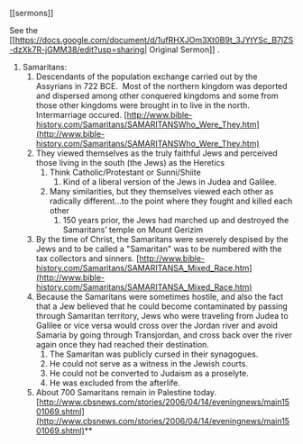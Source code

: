 [[sermons]] 


See the [[https://docs.google.com/document/d/1ufRHXJOm3Xt0B9t_3JYtYSc_B7lZS-dzXk7R-jGMM38/edit?usp=sharing| Original Sermon]] .


1.  Samaritans:
	1. Descendants of the population exchange carried out by the Assyrians in 722 BCE.  Most of the northern kingdom was deported and dispersed among other conquered kingdoms and some from those other kingdoms were brought in to live in the north.  Intermarriage occured. [http://www.bible-history.com/Samaritans/SAMARITANSWho_Were_They.htm](http://www.bible-history.com/Samaritans/SAMARITANSWho_Were_They.htm) 
	2. They viewed themselves as the truly faithful Jews and perceived those living in the south (the Jews) as the Heretics
		1. Think Catholic/Protestant or Sunni/Shiite
			1. Kind of a liberal version of the Jews in Judea and Galilee.
		2. Many similarities, but they themselves viewed each other as radically different...to the point where they fought and killed each other
			1. 150 years prior, the Jews had marched up and destroyed the Samaritans’ temple on Mount Gerizim
	3. By the time of Christ, the Samaritans were severely despised by the Jews and to be called a "Samaritan" was to be numbered with the tax collectors and sinners. [http://www.bible-history.com/Samaritans/SAMARITANSA_Mixed_Race.htm](http://www.bible-history.com/Samaritans/SAMARITANSA_Mixed_Race.htm) 
	4. Because the Samaritans were sometimes hostile, and also the fact that a Jew believed that he could become contaminated by passing through Samaritan territory, Jews who were traveling from Judea to Galilee or vice versa would cross over the Jordan river and avoid Samaria by going through Transjordan, and cross back over the river again once they had reached their destination. 
		1. The Samaritan was publicly cursed in their synagogues.
		2. He could not serve as a witness in the Jewish courts. 
		3. He could not be converted to Judaism as a proselyte.
		4. He was excluded from the afterlife.
	5. About 700 Samaritans remain in Palestine today. [http://www.cbsnews.com/stories/2006/04/14/eveningnews/main1501069.shtml](http://www.cbsnews.com/stories/2006/04/14/eveningnews/main1501069.shtml)**